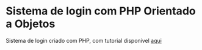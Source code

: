 # Sistema de login com PHP Orientado a Objetos

Sistema de login criado com PHP, com tutorial disponível [aqui](http://blog.edvaldotsi.com/programacao/php/criando-um-sistema-de-login-com-php-orientado-a-objetos-parte-1/)
